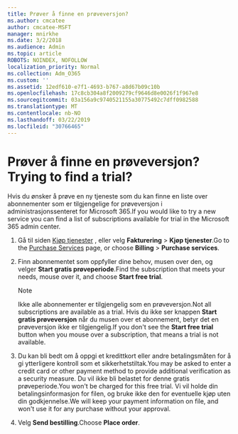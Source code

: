 ```yaml
---
title: Prøver å finne en prøveversjon?
ms.author: cmcatee
author: cmcatee-MSFT
manager: mnirkhe
ms.date: 3/2/2018
ms.audience: Admin
ms.topic: article
ROBOTS: NOINDEX, NOFOLLOW
localization_priority: Normal
ms.collection: Adm_O365
ms.custom: ''
ms.assetid: 12edf610-e7f1-4693-b767-a8d67b09c10b
ms.openlocfilehash: 17c8cb304a8f2009279cf9646d8e0026f1f967e8
ms.sourcegitcommit: 03a156a9c9740521155a30775492c7dff0982588
ms.translationtype: MT
ms.contentlocale: nb-NO
ms.lasthandoff: 03/22/2019
ms.locfileid: "30766465"
---
```

# <a name="trying-to-find-a-trial"></a><span data-ttu-id="d4d2f-102">Prøver å finne en prøveversjon?</span><span class="sxs-lookup"><span data-stu-id="d4d2f-102">Trying to find a trial?</span></span>

<span data-ttu-id="d4d2f-103">Hvis du ønsker å prøve en ny tjeneste som du kan finne en liste over abonnementer som er tilgjengelige for prøveversjon i administrasjonssenteret for Microsoft 365.</span><span class="sxs-lookup"><span data-stu-id="d4d2f-103">If you would like to try a new service you can find a list of subscriptions available for trial in the Microsoft 365 admin center.</span></span>
  
1. <span data-ttu-id="d4d2f-104">Gå til siden [Kjøp tjenester](https://go.microsoft.com/fwlink/p/?linkid=868433) , eller velg **Fakturering** \> **Kjøp tjenester**.</span><span class="sxs-lookup"><span data-stu-id="d4d2f-104">Go to the [Purchase Services](https://go.microsoft.com/fwlink/p/?linkid=868433) page, or choose **Billing** \> **Purchase services**.</span></span>
    
2. <span data-ttu-id="d4d2f-105">Finn abonnementet som oppfyller dine behov, musen over den, og velger **Start gratis prøveperiode**.</span><span class="sxs-lookup"><span data-stu-id="d4d2f-105">Find the subscription that meets your needs, mouse over it, and choose **Start free trial**.</span></span>
    
    > [!NOTE]
    > <span data-ttu-id="d4d2f-106">Ikke alle abonnementer er tilgjengelig som en prøveversjon.</span><span class="sxs-lookup"><span data-stu-id="d4d2f-106">Not all subscriptions are available as a trial.</span></span> <span data-ttu-id="d4d2f-107">Hvis du ikke ser knappen **Start gratis prøveversjon** når du musen over et abonnement, betyr det en prøveversjon ikke er tilgjengelig.</span><span class="sxs-lookup"><span data-stu-id="d4d2f-107">If you don't see the **Start free trial** button when you mouse over a subscription, that means a trial is not available.</span></span> 
  
3. <span data-ttu-id="d4d2f-108">Du kan bli bedt om å oppgi et kredittkort eller andre betalingsmåten for å gi ytterligere kontroll som et sikkerhetstiltak.</span><span class="sxs-lookup"><span data-stu-id="d4d2f-108">You may be asked to enter a credit card or other payment method to provide additional verification as a security measure.</span></span> <span data-ttu-id="d4d2f-109">Du vil ikke bli belastet for denne gratis prøveperiode.</span><span class="sxs-lookup"><span data-stu-id="d4d2f-109">You won't be charged for this free trial.</span></span> <span data-ttu-id="d4d2f-110">Vi vil holde din betalingsinformasjon for filen, og bruke ikke den for eventuelle kjøp uten din godkjennelse.</span><span class="sxs-lookup"><span data-stu-id="d4d2f-110">We will keep your payment information on file, and won't use it for any purchase without your approval.</span></span>
    
4. <span data-ttu-id="d4d2f-111">Velg **Send bestilling**.</span><span class="sxs-lookup"><span data-stu-id="d4d2f-111">Choose **Place order**.</span></span>
    

